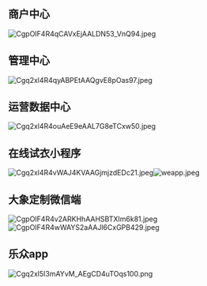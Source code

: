 ## 商户中心
![CgpOIF4R4qCAVxEjAALDN53_VnQ94.jpeg](https://lidomi.oss-cn-shenzhen.aliyuncs.com/image/jpeg/9c177b1a520a4a75d036618ef04ad9fc/CgpOIF4R4qCAVxEjAALDN53_VnQ94.jpeg)
## 管理中心
![Cgq2xl4R4qyABPEtAAQgvE8pOas97.jpeg](https://lidomi.oss-cn-shenzhen.aliyuncs.com/image/jpeg/a0e091f60ff4539041213845f2fc9822/Cgq2xl4R4qyABPEtAAQgvE8pOas97.jpeg)
## 运营数据中心
![Cgq2xl4R4ouAeE9eAAL7G8eTCxw50.jpeg](https://lidomi.oss-cn-shenzhen.aliyuncs.com/image/jpeg/ac236aaa518c4515edfb16988ec0b965/Cgq2xl4R4ouAeE9eAAL7G8eTCxw50.jpeg)
## 在线试衣小程序
![Cgq2xl4R4vWAJ4KVAAGjmjzdEDc21.jpeg](https://lidomi.oss-cn-shenzhen.aliyuncs.com/image/jpeg/55f390af6f6444c8863483602a74371c/Cgq2xl4R4vWAJ4KVAAGjmjzdEDc21.jpeg)![weapp.jpeg](https://lidomi.oss-cn-shenzhen.aliyuncs.com/image/jpeg/2b4d608b17b07915688bb5b8a2babf4e/weapp.jpeg)
## 大象定制微信端
![CgpOIF4R4v2ARKHhAAHSBTXIm6k81.jpeg](https://lidomi.oss-cn-shenzhen.aliyuncs.com/image/jpeg/3c2d7b9ca37cf7de6adc298ff1d8085a/CgpOIF4R4v2ARKHhAAHSBTXIm6k81.jpeg)![CgpOIF4R4wWAYS2aAAJl6CxGPB429.jpeg](https://lidomi.oss-cn-shenzhen.aliyuncs.com/image/jpeg/eeed1eae61aa3bb073dc877688b2fa31/CgpOIF4R4wWAYS2aAAJl6CxGPB429.jpeg)
## 乐众app
![Cgq2xl5I3mAYvM_AEgCD4uTOqs100.png](8)
